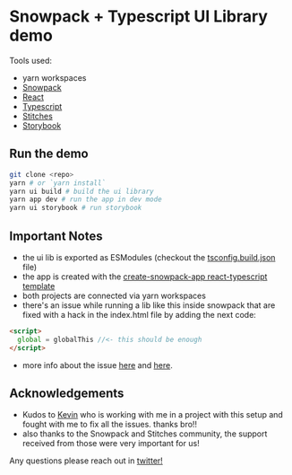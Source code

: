 # Snowpack + Typescript UI Library demo

Tools used:

- yarn workspaces
- [Snowpack](https://snowpack.dev)
- [React](https://reactjs.org/)
- [Typescript](https://www.typescriptlang.org/)
- [Stitches](https://stitches.dev/)
- [Storybook](https://storybook.js.org/)

## Run the demo

```bash
git clone <repo>
yarn # or `yarn install`
yarn ui build # build the ui library
yarn app dev # run the app in dev mode
yarn ui storybook # run storybook
```

## Important Notes

- the ui lib is exported as ESModules (checkout the [tsconfig.build.json](./frontend/ui/tsconfig.build.json) file)
- the app is created with the [create-snowpack-app react-typescript template](https://github.com/snowpackjs/snowpack/tree/main/create-snowpack-app/app-template-react-typescript)
- both projects are connected via yarn workspaces
- there's an issue while running a lib like this inside snowpack that are fixed with a hack in the index.html file by adding the next code:

```html
<script>
  global = globalThis //<- this should be enough
</script>
```

- more info about the issue [here](https://github.com/snowpackjs/snowpack/discussions/1085) and [here](https://github.com/webpack/webpack/issues/10035#issuecomment-603231120).

## Acknowledgements

- Kudos to [Kevin](https://twitter.com/elkevinwolf) who is working with me in a project with this setup and fought with me to fix all the issues. thanks bro!!
- also thanks to the Snowpack and Stitches community, the support received from those were very important for us!

Any questions please reach out in [twitter!](https://twitter.com/hhg2288)
